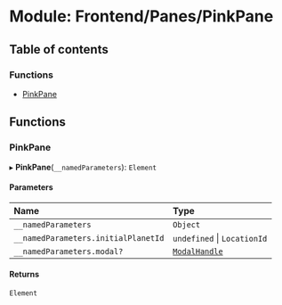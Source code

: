 # Module: Frontend/Panes/PinkPane

## Table of contents

### Functions

- [PinkPane](Frontend_Panes_PinkPane.md#pinkpane)

## Functions

### PinkPane

▸ **PinkPane**(`__namedParameters`): `Element`

#### Parameters

| Name                                | Type                                                                   |
| :---------------------------------- | :--------------------------------------------------------------------- |
| `__namedParameters`                 | `Object`                                                               |
| `__namedParameters.initialPlanetId` | `undefined` \| `LocationId`                                            |
| `__namedParameters.modal?`          | [`ModalHandle`](../interfaces/Frontend_Views_ModalPane.ModalHandle.md) |

#### Returns

`Element`
